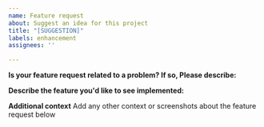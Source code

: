 ```yaml
---
name: Feature request
about: Suggest an idea for this project
title: "[SUGGESTION]"
labels: enhancement
assignees: ''

---
```


**Is your feature request related to a problem? If so, Please describe:**

**Describe the feature you'd like to see implemented:**


**Additional context**
Add any other context or screenshots about the feature request below
